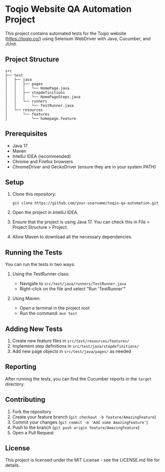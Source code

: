 # Toqio Website QA Automation Project 

This project contains automated tests for the Toqio website (https://toqio.co/) using Selenium WebDriver with Java, Cucumber, and JUnit.

## Project Structure

```
src
├── test
│   ├── java
│   │   ├── pages
│   │   │   └── HomePage.java
│   │   ├── stepdefinitions
│   │   │   └── HomePageSteps.java
│   │   └── runners
│   │       └── TestRunner.java
│   └── resources
│       └── features
│           └── homepage.feature
```

## Prerequisites

- Java 17
- Maven
- IntelliJ IDEA (recommended)
- Chrome and Firefox browsers
- ChromeDriver and GeckoDriver (ensure they are in your system PATH)

## Setup

1. Clone this repository:
   ```
   git clone https://github.com/your-username/toqio-qa-automation.git
   ```

2. Open the project in IntelliJ IDEA.

3. Ensure that the project is using Java 17. You can check this in File > Project Structure > Project.

4. Allow Maven to download all the necessary dependencies.

## Running the Tests

You can run the tests in two ways:

1. Using the TestRunner class:
   - Navigate to `src/test/java/runners/TestRunner.java`
   - Right-click on the file and select "Run 'TestRunner'"

2. Using Maven:
   - Open a terminal in the project root
   - Run the command: `mvn test`

## Adding New Tests

1. Create new feature files in `src/test/resources/features/`
2. Implement step definitions in `src/test/java/stepdefinitions/`
3. Add new page objects in `src/test/java/pages/` as needed

## Reporting

After running the tests, you can find the Cucumber reports in the `target` directory.

## Contributing

1. Fork the repository
2. Create your feature branch (`git checkout -b feature/AmazingFeature`)
3. Commit your changes (`git commit -m 'Add some AmazingFeature'`)
4. Push to the branch (`git push origin feature/AmazingFeature`)
5. Open a Pull Request

## License

This project is licensed under the MIT License - see the LICENSE.md file for details.
 
 

